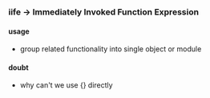 ### iife -> Immediately Invoked Function Expression
#### usage
- group related functionality into single object or module

#### doubt
- why can't we use {} directly